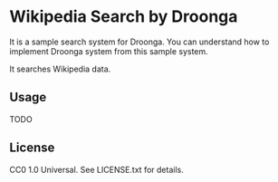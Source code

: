 # Wikipedia Search by Droonga

It is a sample search system for Droonga. You can understand how
to implement Droonga system from this sample system.

It searches Wikipedia data.

## Usage

TODO

## License

CC0 1.0 Universal. See LICENSE.txt for details.
